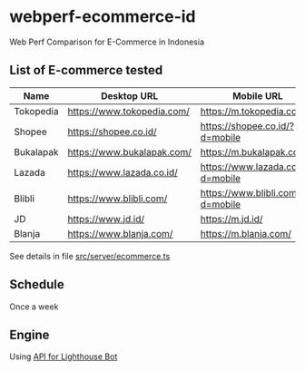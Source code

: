 # webperf-ecommerce-id

Web Perf Comparison for E-Commerce in Indonesia

## List of E-commerce tested

| Name       | Desktop URL                 | Mobile URL                           |
|------------|-----------------------------|--------------------------------------|
|Tokopedia   |  https://www.tokopedia.com/ |  https://m.tokopedia.com/            | 
|Shopee      |  https://shopee.co.id/      |  https://shopee.co.id/?d=mobile      | 
|Bukalapak   |  https://www.bukalapak.com/ |  https://m.bukalapak.com/            |
|Lazada      |  https://www.lazada.co.id/  |  https://www.lazada.co.id/?d=mobile  | 
|Blibli      |  https://www.blibli.com/    |  https://www.blibli.com/?d=mobile    | 
|JD          |  https://www.jd.id/         |  https://m.jd.id/                    |
|Blanja      |  https://www.blanja.com/    |  https://m.blanja.com/               |

See details in file [src/server/ecommerce.ts](https://github.com/mazipan/webperf-ecommerce-id/blob/master/src/server/ecommerce.ts)

## Schedule

Once a week

## Engine

Using [API for Lighthouse Bot](https://github.com/GoogleChromeLabs/lighthousebot#ci-backend-builder)
